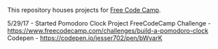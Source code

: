This repository houses projects for [Free Code Camp](https://www.freecodecamp.com/).

5/29/17 - Started Pomodoro Clock Project
	FreeCodeCamp Challenge - https://www.freecodecamp.com/challenges/build-a-pomodoro-clock
	Codepen - https://codepen.io/jesser702/pen/bWyarK